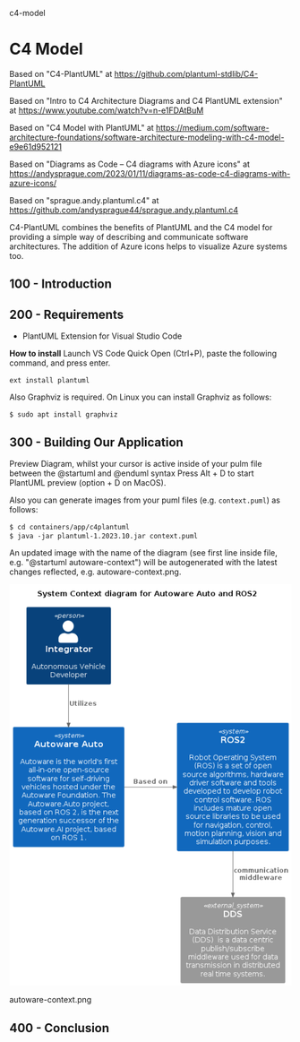 c4-model
# C4 Model

Based on "C4-PlantUML" at https://github.com/plantuml-stdlib/C4-PlantUML

Based on "Intro to C4 Architecture Diagrams and C4 PlantUML extension" at https://www.youtube.com/watch?v=n-e1FDAtBuM

Based on "C4 Model with PlantUML" at https://medium.com/software-architecture-foundations/software-architecture-modeling-with-c4-model-e9e61d952121

Based on "Diagrams as Code – C4 diagrams with Azure icons" at https://andysprague.com/2023/01/11/diagrams-as-code-c4-diagrams-with-azure-icons/

Based on "sprague.andy.plantuml.c4" at https://github.com/andysprague44/sprague.andy.plantuml.c4

C4-PlantUML combines the benefits of PlantUML and the C4 model for providing a simple way of describing and communicate software architectures. The addition of Azure icons helps to visualize Azure systems too.

## 100 - Introduction

## 200 - Requirements

- PlantUML Extension for Visual Studio Code

**How to install**
Launch VS Code Quick Open (Ctrl+P), paste the following command, and press enter.

```
ext install plantuml
```

Also Graphviz is required. On Linux you can install Graphviz as follows:

```
$ sudo apt install graphviz
```

## 300 - Building Our Application

Preview Diagram, whilst your cursor is active inside of your pulm file between the @startuml and @enduml syntax Press Alt + D to start PlantUML preview (option + D on MacOS).

Also you can generate images from your puml files (e.g. ```context.puml```) as follows:

```
$ cd containers/app/c4plantuml
$ java -jar plantuml-1.2023.10.jar context.puml
```

An updated image with the name of the diagram (see first line inside file, e.g. "@startuml autoware-context") will be autogenerated with the latest changes reflected, e.g. autoware-context.png.

![autoware-context.png](https://github.com/vanHeemstraSystems/c4-model/blob/main/containers/app/c4plantuml/autoware-context.png)

autoware-context.png

## 400 - Conclusion
